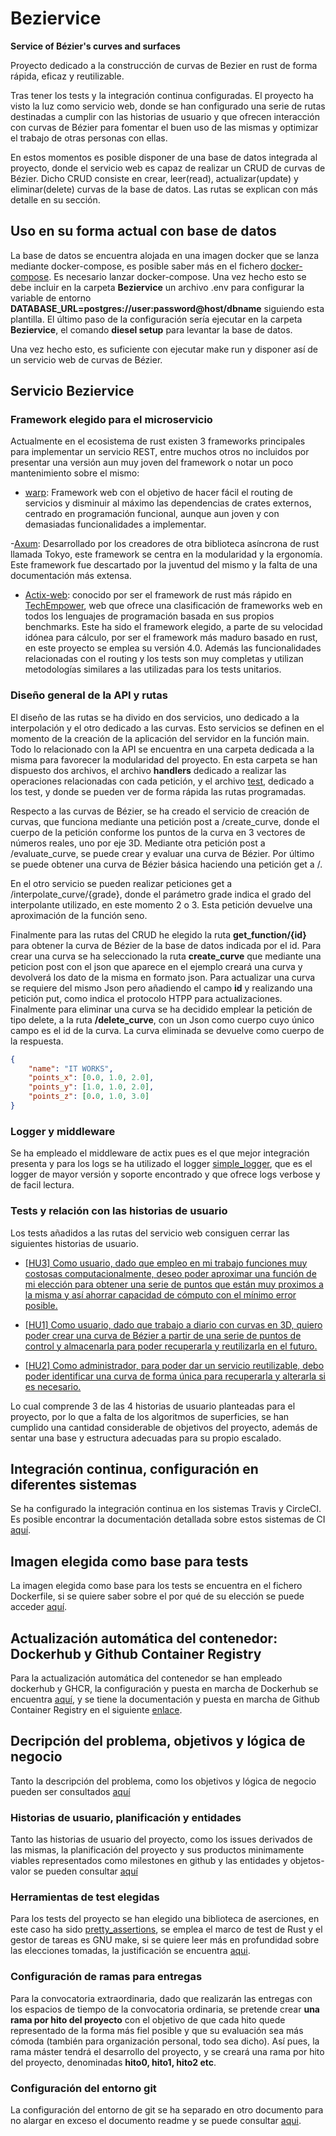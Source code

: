 # Beziervice

__Service of Bézier's curves and surfaces__

Proyecto dedicado a la construcción de curvas de Bezier en rust de forma rápida, eficaz y reutilizable.

Tras tener los tests y la integración continua configuradas. El proyecto ha visto la luz como servicio web, donde se han configurado una serie de rutas destinadas a cumplir con las historias de usuario y que ofrecen interacción con curvas de Bézier para fomentar el buen uso de las mismas y optimizar el trabajo de otras personas con ellas.

En estos momentos es posible disponer de una base de datos integrada al proyecto, donde el servicio web es capaz de realizar un CRUD de curvas de Bézier. Dicho CRUD consiste en crear, leer(read), actualizar(update) y eliminar(delete) curvas de la base de datos. Las rutas se explican con más detalle en su sección.

## Uso en su forma actual con base de datos

La base de datos se encuentra alojada en una imagen docker que se lanza mediante docker-compose, es posible saber más en el fichero [docker-compose](./docker-compose.yml).
Es necesario lanzar docker-compose. Una vez hecho esto se debe incluir en la carpeta __Beziervice__ un archivo .env para configurar la variable de entorno __DATABASE_URL=postgres://user:password@host/dbname__ siguiendo esta plantilla. El último paso de la configuración sería ejecutar en la carpeta __Beziervice__, el comando __diesel setup__ para levantar la base de datos.

Una vez hecho esto, es suficiente con ejecutar make run y disponer así de un servicio web de curvas de Bézier.

## Servicio Beziervice

### Framework elegido para el microservicio

Actualmente en el ecosistema de rust existen 3 frameworks principales para implementar un servicio REST, entre muchos otros no incluidos por presentar una versión aun muy joven del framework o notar un poco mantenimiento sobre el mismo:

- [warp](https://crates.io/crates/warp): Framework web con el objetivo de hacer fácil el routing de servicios y disminuir al máximo las dependencias de crates externos, centrado en programación funcional, aunque aun joven y con demasiadas funcionalidades a implementar.

-[Axum](https://crates.io/crates/axum): Desarrollado por los creadores de otra biblioteca asíncrona de rust llamada Tokyo, este framework se centra en la modularidad y la ergonomía. Este framework fue descartado por la juventud del mismo y la falta de una documentación más extensa.

- [Actix-web](https://crates.io/crates/actix-web): conocido por ser el framework de rust más rápido en [TechEmpower](https://www.techempower.com/benchmarks/#section=data-r20), web que ofrece una clasificación de frameworks web en todos los lenguajes de programación basada en sus propios benchmarks. Este ha sido el framework elegido, a parte de su velocidad idónea para cálculo, por ser el framework más maduro basado en rust, en este proyecto se emplea su versión 4.0. Además las funcionalidades relacionadas con el routing y los tests son muy completas y utilizan metodologías similares a las utilizadas para los tests unitarios.

### Diseño general de la API y rutas

El diseño de las rutas se ha divido en dos servicios, uno dedicado a la interpolación y el otro dedicado a las curvas. Esto servicios se definen en el momento de la creación de la aplicación del servidor en la función main. Todo lo relacionado con la API se encuentra en una carpeta dedicada a la misma para favorecer la modularidad del proyecto. En esta carpeta se han dispuesto dos archivos, el archivo __handlers__ dedicado a realizar las operaciones relacionadas con cada petición, y el archivo [test](../../Beziervice/src/api/tests.rs), dedicado a los test, y donde se pueden ver de forma rápida las rutas programadas.

Respecto a las curvas de Bézier, se ha creado el servicio de creación de curvas, que funciona mediante una petición post a /create_curve, donde el cuerpo de la petición conforme los puntos de la curva en 3 vectores de números reales, uno por eje 3D. Mediante otra petición post a /evaluate_curve, se puede crear y evaluar una curva de Bézier. Por último se puede obtener una curva de Bézier básica haciendo una petición get a /.

En el otro servicio se pueden realizar peticiones get a /interpolate_curve/{grade}, donde el parámetro grade indica el grado del interpolante utilizado, en este momento 2 o 3. Esta petición devuelve una aproximación de la función seno.

Finalmente para las rutas del CRUD he elegido la ruta __get_function/{id}__ para obtener la curva de Bézier de la base de datos indicada por el id. Para crear una curva se ha seleccionado la ruta __create_curve__ que mediante una peticion post con el json que aparece en el ejemplo creará una curva y devolverá los dato de la misma en formato json. Para actualizar una curva se requiere del mismo Json pero añadiendo el campo __id__ y realizando una petición put, como indica el protocolo HTPP para actualizaciones. Finalmente para eliminar una curva se ha decidido emplear la petición de tipo delete, a la ruta __/delete_curve__, con un Json como cuerpo cuyo único campo es el id de la curva. La curva eliminada se devuelve como cuerpo de la respuesta. 

``` json
{
    "name": "IT WORKS",
    "points_x": [0.0, 1.0, 2.0],
    "points_y": [1.0, 1.0, 2.0],
    "points_z": [0.0, 1.0, 3.0]
}
```

### Logger y middleware

Se ha empleado el middleware de actix pues es el que mejor integración presenta y para los logs se ha utilizado el logger [simple_logger](https://crates.io/crates/simple_logger), que es el logger de mayor versión y soporte encontrado y que ofrece logs verbose y de facil lectura.

### Tests y relación con las historias de usuario

Los tests añadidos a las rutas del servicio web consiguen cerrar las siguientes historias de usuario.

- [[HU3] Como usuario, dado que empleo en mi trabajo funciones muy costosas computacionalmente, deseo poder aproximar una función de mi elección para obtener una serie de puntos que están muy proximos a la misma y así ahorrar capacidad de cómputo con el mínimo error posible.](https://github.com/ajalba/beziervice/issues/3)

- [[HU1] Como usuario, dado que trabajo a diario con curvas en 3D, quiero poder crear una curva de Bézier a partir de una serie de puntos de control y almacenarla para poder recuperarla y reutilizarla en el futuro.](https://github.com/ajalba/beziervice/issues/1)

- [[HU2] Como administrador, para poder dar un servicio reutilizable, debo poder identificar una curva de forma única para recuperarla y alterarla si es necesario.](https://github.com/ajalba/beziervice/issues/2)

Lo cual comprende 3 de las 4 historias de usuario planteadas para el proyecto, por lo que a falta de los algoritmos de superficies, se han cumplido una cantidad considerable de objetivos del proyecto, además de sentar una base y estructura adecuadas para su propio escalado.

## Integración continua, configuración en diferentes sistemas

Se ha configurado la integración continua en los sistemas Travis y CircleCI. Es posible encontrar la documentación detallada sobre estos sistemas de CI [aquí](./docs/hito4/documentacion-ci.md).

## Imagen elegida como base para tests

La imagen elegida como base para los tests se encuentra en el fichero Dockerfile, si se quiere saber sobre el por qué de su elección se puede acceder [aquí](./docs/hito3/documentacion-dockerfile.md).

## Actualización automática del contenedor: Dockerhub y Github Container Registry

Para la actualización automática del contenedor se han empleado dockerhub y GHCR, la configuración y puesta en marcha de Dockerhub se encuentra [aquí](./docs/hito3/documentacion-dockerhub.md), y se tiene la documentación y puesta en marcha de Github Container Registry en el siguiente [enlace](./docs/hito3/documentacion-ghcr.md).

## Decripción del problema, objetivos y lógica de negocio

Tanto la descripción del problema, como los objetivos y lógica de negocio pueden ser consultados [aquí](./docs/hito0/objetivo-logica-negocio.md)

### Historias de usuario, planificación y entidades

Tanto las historias de usuario del proyecto, como los issues derivados de las mismas, la planificación del proyecto y sus productos minimamente viables representados como milestones en github y las entidades y objetos-valor se pueden consultar [aquí](./docs/hito1/planificacion-us-entidades.md)

### Herramientas de test elegidas

Para los tests del proyecto se han elegido una biblioteca de aserciones, en este caso ha sido [pretty_assertions](https://github.com/colin-kiegel/rust-pretty-assertions), se emplea el marco de test de Rust y el gestor de tareas es GNU make, si se quiere leer más en profundidad sobre las elecciones tomadas, la justificación se encuentra [aqui](./docs/hito2/justificacion-herramientas.md).

### Configuración de ramas para entregas

Para la convocatoria extraordinaria, dado que realizarán las entregas con los espacios de tiempo de la convocatoria ordinaria, se pretende crear __una rama por hito del proyecto__ con el objetivo de que cada hito quede representado de la forma más fiel posible y que su evaluación sea más cómoda (también para organización personal, todo sea dicho). Así pues, la rama máster tendrá el desarrollo del proyecto, y se creará una rama por hito del proyecto, denominadas __hito0, hito1, hito2 etc__.

### Configuración del entorno git

La configuración del entorno de git se ha separado en otro documento para no alargar en exceso el documento readme y se puede consultar [aqui](./docs/hito0/configuracion-entorno-git.md).
